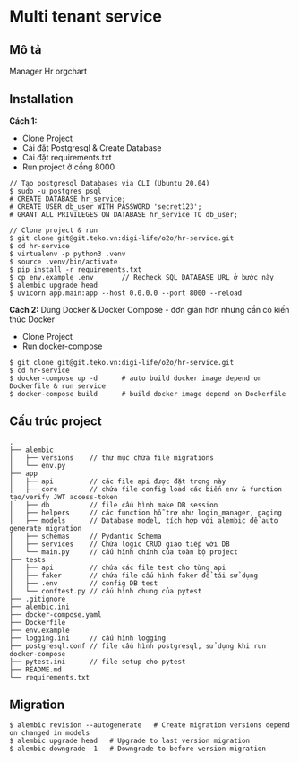 # Multi tenant service

## Mô tả
Manager Hr orgchart

## Installation
**Cách 1:**
- Clone Project
- Cài đặt Postgresql & Create Database
- Cài đặt requirements.txt
- Run project ở cổng 8000
```
// Tạo postgresql Databases via CLI (Ubuntu 20.04)
$ sudo -u postgres psql
# CREATE DATABASE hr_service;
# CREATE USER db_user WITH PASSWORD 'secret123';
# GRANT ALL PRIVILEGES ON DATABASE hr_service TO db_user;
```

```
// Clone project & run
$ git clone git@git.teko.vn:digi-life/o2o/hr-service.git
$ cd hr-service
$ virtualenv -p python3 .venv
$ source .venv/bin/activate
$ pip install -r requirements.txt
$ cp env.example .env       // Recheck SQL_DATABASE_URL ở bước này
$ alembic upgrade head
$ uvicorn app.main:app --host 0.0.0.0 --port 8000 --reload
```
**Cách 2:** Dùng Docker & Docker Compose - đơn giản hơn nhưng cần có kiến thức Docker
- Clone Project
- Run docker-compose
```
$ git clone git@git.teko.vn:digi-life/o2o/hr-service.git
$ cd hr-service
$ docker-compose up -d      # auto build docker image depend on Dockerfile & run service
$ docker-compose build      # build docker image depend on Dockerfile
```

## Cấu trúc project
```
.  
├── alembic  
│   ├── versions    // thư mục chứa file migrations  
│   └── env.py  
├── app  
│   ├── api         // các file api được đặt trong này  
│   ├── core        // chứa file config load các biến env & function tạo/verify JWT access-token  
│   ├── db          // file cấu hình make DB session  
│   ├── helpers     // các function hỗ trợ như login_manager, paging  
│   ├── models      // Database model, tích hợp với alembic để auto generate migration  
│   ├── schemas     // Pydantic Schema  
│   ├── services    // Chứa logic CRUD giao tiếp với DB  
│   └── main.py     // cấu hình chính của toàn bộ project  
├── tests  
│   ├── api         // chứa các file test cho từng api  
│   ├── faker       // chứa file cấu hình faker để tái sử dụng  
│   ├── .env        // config DB test  
│   └── conftest.py // cấu hình chung của pytest  
├── .gitignore  
├── alembic.ini  
├── docker-compose.yaml  
├── Dockerfile  
├── env.example  
├── logging.ini     // cấu hình logging  
├── postgresql.conf // file cấu hình postgresql, sử dụng khi run docker-compose  
├── pytest.ini      // file setup cho pytest  
├── README.md  
└── requirements.txt
```

## Migration
```
$ alembic revision --autogenerate   # Create migration versions depend on changed in models
$ alembic upgrade head   # Upgrade to last version migration
$ alembic downgrade -1   # Downgrade to before version migration
```
